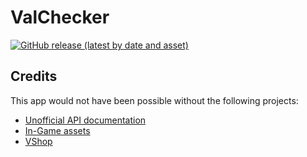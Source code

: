 # ValChecker
<a href="https://github.com/tuananh2606/ValChecker/releases/latest/download/ValChecker.apk">
  <img alt="GitHub release (latest by date and asset)" src="https://img.shields.io/github/downloads/tuananh2606/ValChecker/latest/ValChecker.apk?label=APK&color=%23fa4454&logo=android&logoColor=white">
</a>

## Credits
This app would not have been possible without the following projects:
- [Unofficial API documentation](https://github.com/techchrism/valorant-api-docs)
- [In-Game assets](https://valorant-api.com) 
- [VShop](https://github.com/VShopApp/mobile)
